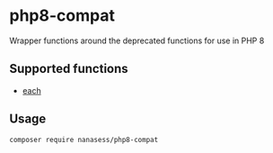 
# php8-compat
Wrapper functions around the deprecated functions for use in PHP 8

## Supported functions

 - [each](https://www.php.net/each)

## Usage

```
composer require nanasess/php8-compat
```
